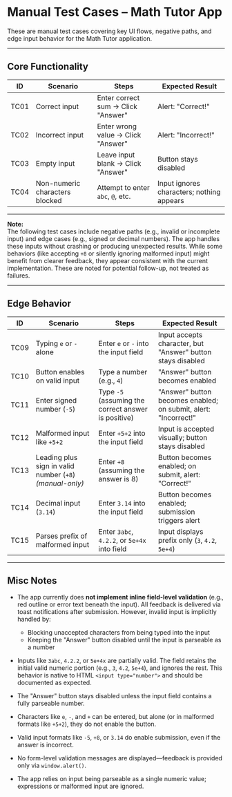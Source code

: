 # Manual Test Cases – Math Tutor App

These are manual test cases covering key UI flows, negative paths, and edge input behavior for the Math Tutor application.

---

## Core Functionality

| ID   | Scenario                       | Steps                              | Expected Result                           |
| ---- | ------------------------------ | ---------------------------------- | ----------------------------------------- |
| TC01 | Correct input                  | Enter correct sum → Click "Answer" | Alert: "Correct!"                         |
| TC02 | Incorrect input                | Enter wrong value → Click "Answer" | Alert: "Incorrect!"                       |
| TC03 | Empty input                    | Leave input blank → Click "Answer" | Button stays disabled                     |
| TC04 | Non-numeric characters blocked | Attempt to enter `abc`, `@`, etc.  | Input ignores characters; nothing appears |

---

**Note:**  
The following test cases include negative paths (e.g., invalid or incomplete input) and edge cases (e.g., signed or decimal numbers). The app handles these inputs without crashing or producing unexpected results. While some behaviors (like accepting `+8` or silently ignoring malformed input) might benefit from clearer feedback, they appear consistent with the current implementation. These are noted for potential follow-up, not treated as failures.

---

## Edge Behavior

| ID   | Scenario                                                 | Steps                                               | Expected Result                                                 |
| ---- | -------------------------------------------------------- | --------------------------------------------------- | --------------------------------------------------------------- |
| TC09 | Typing `e` or `-` alone                                  | Enter `e` or `-` into the input field               | Input accepts character, but "Answer" button stays disabled     |
| TC10 | Button enables on valid input                            | Type a number (e.g., `4`)                           | "Answer" button becomes enabled                                 |
| TC11 | Enter signed number (`-5`)                               | Type `-5` (assuming the correct answer is positive) | "Answer" button becomes enabled; on submit, alert: "Incorrect!" |
| TC12 | Malformed input like `+5+2`                              | Enter `+5+2` into the input field                   | Input is accepted visually; button stays disabled               |
| TC13 | Leading plus sign in valid number (`+8`) _(manual-only)_ | Enter `+8` (assuming the answer is 8)               | Button becomes enabled; on submit, alert: "Correct!"            |
| TC14 | Decimal input (`3.14`)                                   | Enter `3.14` into the input field                   | Button becomes enabled; submission triggers alert               |
| TC15 | Parses prefix of malformed input                         | Enter `3abc`, `4.2.2`, or `5e+4x` into field        | Input displays prefix only (`3`, `4.2`, `5e+4`)                 |

---

## Misc Notes

- The app currently does **not implement inline field-level validation** (e.g., red outline or error text beneath the input).
  All feedback is delivered via toast notifications after submission.
  However, invalid input is implicitly handled by:

  - Blocking unaccepted characters from being typed into the input
  - Keeping the "Answer" button disabled until the input is parseable as a number

- Inputs like `3abc`, `4.2.2`, or `5e+4x` are partially valid. The field retains the initial valid numeric portion (e.g., `3`, `4.2`, `5e+4`), and ignores the rest. This behavior is native to HTML `<input type="number">` and should be documented as expected.

- The "Answer" button stays disabled unless the input field contains a fully parseable number.
- Characters like `e`, `-`, and `+` can be entered, but alone (or in malformed formats like `+5+2`), they do not enable the button.
- Valid input formats like `-5`, `+8`, or `3.14` do enable submission, even if the answer is incorrect.
- No form-level validation messages are displayed—feedback is provided only via `window.alert()`.
- The app relies on input being parseable as a single numeric value; expressions or malformed input are ignored.
